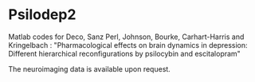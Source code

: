 # Psilodep2

Matlab codes for Deco, Sanz Perl, Johnson, Bourke, Carhart-Harris and Kringelbach : "Pharmacological effects on brain dynamics in depression: Different hierarchical reconfigurations by psilocybin and escitalopram"

The neuroimaging data is available upon request.
